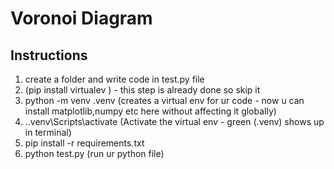 # Voronoi Diagram

## Instructions
1. create a folder and write code in test.py file
2. (pip install virtualev ) - this step is already done so skip it
3. python -m venv .venv (creates a virtual env for ur code - now u can install matplotlib,numpy etc here without affecting it globally)
4. .\.venv\Scripts\activate (Activate the virtual env - green (.venv) shows up in terminal)
5. pip install -r requirements.txt
6. python test.py (run ur python file)
